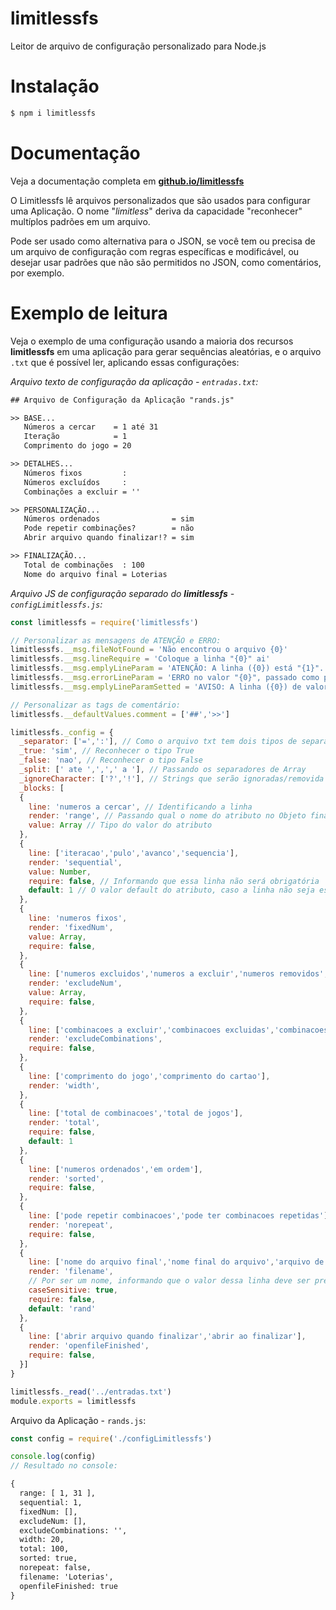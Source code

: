 # limitlessfs
Leitor de arquivo de configuração personalizado para Node.js

# Instalação
```txt
$ npm i limitlessfs
```
# Documentação
Veja a documentação completa em [**github.io/limitlessfs**](https://josueuni28.github.io/limitlessfs/)
<br>
<p>O Limitlessfs lê arquivos personalizados que são usados para configurar uma Aplicação. O nome "<em>limitless</em>" deriva da capacidade "reconhecer" multíplos padrões em um arquivo.</p>
<p>Pode ser usado como alternativa para o JSON, se você tem ou precisa de um arquivo de configuração com regras específicas e modificável, ou desejar usar padrões que não são permitidos no JSON, como comentários, por exemplo.</p>

# Exemplo de leitura
Veja o exemplo de uma configuração usando a maioria dos recursos **limitlessfs** em uma aplicação para gerar sequências aleatórias, e o arquivo `.txt` que é possível ler, aplicando essas configurações:<br>

*Arquivo texto de configuração da aplicação - `entradas.txt`:*
```txt
## Arquivo de Configuração da Aplicação "rands.js"

>> BASE...
   Números a cercar    = 1 até 31
   Iteração            = 1
   Comprimento do jogo = 20

>> DETALHES...
   Números fixos         : 
   Números excluídos     : 
   Combinações a excluir = ''

>> PERSONALIZAÇÃO...
   Números ordenados                = sim
   Pode repetir combinações?        = não
   Abrir arquivo quando finalizar!? = sim

>> FINALIZAÇÃO...
   Total de combinações  : 100
   Nome do arquivo final = Loterias
```

*Arquivo JS de configuração separado do **limitlessfs** - `configLimitlessfs.js`:*

```js
const limitlessfs = require('limitlessfs')

// Personalizar as mensagens de ATENÇÃO e ERRO:
limitlessfs.__msg.fileNotFound = 'Não encontrou o arquivo {0}'
limitlessfs.__msg.lineRequire = 'Coloque a linha "{0}" ai'
limitlessfs.__msg.emplyLineParam = 'ATENÇÃO: A linha ({0}) está "{1}". O valor será convertido para "{2}"'
limitlessfs.__msg.errorLineParam = 'ERRO no valor "{0}", passado como parâmetro da linha: {1}'
limitlessfs.__msg.emplyLineParamSetted = 'AVISO: A linha ({0}) de valor definido está "{1}". O valor será convertido para o "valor padrão".'

// Personalizar as tags de comentário:
limitlessfs.__defaultValues.comment = ['##','>>']

limitlessfs._config = {
  _separator: ['=',':'], // Como o arquivo txt tem dois tipos de separador, passamos os dois
  _true: 'sim', // Reconhecer o tipo True
  _false: 'nao', // Reconhecer o tipo False
  _split: [' ate ',',',' a '], // Passando os separadores de Array
  _ignoreCharacter: ['?','!'], // Strings que serão ignoradas/removida da leitura no arquivo
  _blocks: [
  {
    line: 'numeros a cercar', // Identificando a linha
    render: 'range', // Passando qual o nome do atributo no Objeto final. Ex: limitlessfs.range
    value: Array // Tipo do valor do atributo
  },
  {
    line: ['iteracao','pulo','avanco','sequencia'],
    render: 'sequential',
    value: Number,
    require: false, // Informando que essa linha não será obrigatória 
    default: 1 // O valor default do atributo, caso a linha não seja escrita
  },
  {
    line: 'numeros fixos',
    render: 'fixedNum',
    value: Array,
    require: false,
  },
  {
    line: ['numeros excluidos','numeros a excluir','numeros removidos','numeros a remover'],
    render: 'excludeNum',
    value: Array,
    require: false,
  },
  {
    line: ['combinacoes a excluir','combinacoes excluidas','combinacoes para excluir'],
    render: 'excludeCombinations',
    require: false,
  },
  {
    line: ['comprimento do jogo','comprimento do cartao'],
    render: 'width',
  },
  {
    line: ['total de combinacoes','total de jogos'],
    render: 'total',
    require: false,
    default: 1
  },
  {
    line: ['numeros ordenados','em ordem'],
    render: 'sorted',
    require: false,
  },
  {
    line: ['pode repetir combinacoes','pode ter combinacoes repetidas'],
    render: 'norepeat',
    require: false,
  },
  {
    line: ['nome do arquivo final','nome final do arquivo','arquivo de saida'],
    render: 'filename',
    // Por ser um nome, informando que o valor dessa linha deve ser preservado o Case Sensitive
    caseSensitive: true,
    require: false,
    default: 'rand'
  },
  {
    line: ['abrir arquivo quando finalizar','abrir ao finalizar'],
    render: 'openfileFinished',
    require: false,
  }]
}

limitlessfs._read('../entradas.txt')
module.exports = limitlessfs
```

Arquivo da Aplicação - `rands.js`:
```js
const config = require('./configLimitlessfs')

console.log(config)
// Resultado no console:
```
```txt
{
  range: [ 1, 31 ],
  sequential: 1,
  fixedNum: [],
  excludeNum: [],
  excludeCombinations: '',
  width: 20,
  total: 100,
  sorted: true,
  norepeat: false,
  filename: 'Loterias',
  openfileFinished: true
}
```
